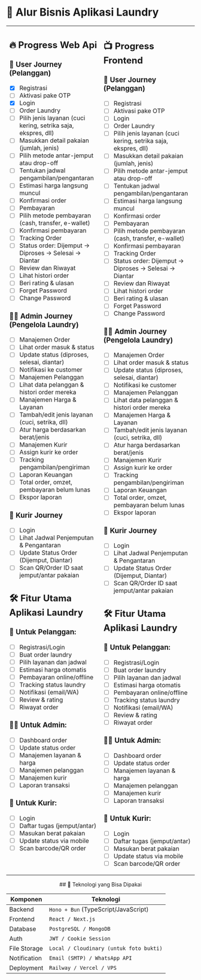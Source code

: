 # 🧠 Alur Bisnis Aplikasi Laundry
<table>
<tr>
<td style="vertical-align:top; width: 50%">

## 🔥 Progress Web Api

### 👤 User Journey (Pelanggan)
- [x] Registrasi  
- [ ] Aktivasi pake OTP  
- [x] Login  
- [ ] Order Laundry  
- [ ] Pilih jenis layanan (cuci kering, setrika saja, ekspres, dll)  
- [ ] Masukkan detail pakaian (jumlah, jenis)  
- [ ] Pilih metode antar-jemput atau drop-off  
- [ ] Tentukan jadwal pengambilan/pengantaran  
- [ ] Estimasi harga langsung muncul  
- [ ] Konfirmasi order  
- [ ] Pembayaran  
- [ ] Pilih metode pembayaran (cash, transfer, e-wallet)  
- [ ] Konfirmasi pembayaran  
- [ ] Tracking Order  
- [ ] Status order: Dijemput → Diproses → Selesai → Diantar  
- [ ] Review dan Riwayat  
- [ ] Lihat histori order  
- [ ] Beri rating & ulasan  
- [ ] Forget Password  
- [ ] Change Password  

### 🧑‍💼 Admin Journey (Pengelola Laundry)
- [ ] Manajemen Order  
- [ ] Lihat order masuk & status  
- [ ] Update status (diproses, selesai, diantar)  
- [ ] Notifikasi ke customer  
- [ ] Manajemen Pelanggan  
- [ ] Lihat data pelanggan & histori order mereka  
- [ ] Manajemen Harga & Layanan  
- [ ] Tambah/edit jenis layanan (cuci, setrika, dll)  
- [ ] Atur harga berdasarkan berat/jenis  
- [ ] Manajemen Kurir  
- [ ] Assign kurir ke order  
- [ ] Tracking pengambilan/pengiriman  
- [ ] Laporan Keuangan  
- [ ] Total order, omzet, pembayaran belum lunas  
- [ ] Ekspor laporan  

### 🚚 Kurir Journey
- [ ] Login  
- [ ] Lihat Jadwal Penjemputan & Pengantaran  
- [ ] Update Status Order (Dijemput, Diantar)  
- [ ] Scan QR/Order ID saat jemput/antar pakaian  

## 🛠️ Fitur Utama Aplikasi Laundry

### 👤 Untuk Pelanggan:
- [ ] Registrasi/Login  
- [ ] Buat order laundry  
- [ ] Pilih layanan dan jadwal  
- [ ] Estimasi harga otomatis  
- [ ] Pembayaran online/offline  
- [ ] Tracking status laundry  
- [ ] Notifikasi (email/WA)  
- [ ] Review & rating  
- [ ] Riwayat order  

### 🧑‍💼 Untuk Admin:
- [ ] Dashboard order  
- [ ] Update status order  
- [ ] Manajemen layanan & harga  
- [ ] Manajemen pelanggan  
- [ ] Manajemen kurir  
- [ ] Laporan transaksi  

### 🚚 Untuk Kurir:
- [ ] Login  
- [ ] Daftar tugas (jemput/antar)  
- [ ] Masukan berat pakaian  
- [ ] Update status via mobile  
- [ ] Scan barcode/QR order  

</td>
<td style="vertical-align:top; width: 50%">

## 📺 Progress Frontend

### 👤 User Journey (Pelanggan)
- [ ] Registrasi  
- [ ] Aktivasi pake OTP  
- [ ] Login  
- [ ] Order Laundry  
- [ ] Pilih jenis layanan (cuci kering, setrika saja, ekspres, dll)  
- [ ] Masukkan detail pakaian (jumlah, jenis)  
- [ ] Pilih metode antar-jemput atau drop-off  
- [ ] Tentukan jadwal pengambilan/pengantaran  
- [ ] Estimasi harga langsung muncul  
- [ ] Konfirmasi order  
- [ ] Pembayaran  
- [ ] Pilih metode pembayaran (cash, transfer, e-wallet)  
- [ ] Konfirmasi pembayaran  
- [ ] Tracking Order  
- [ ] Status order: Dijemput → Diproses → Selesai → Diantar  
- [ ] Review dan Riwayat  
- [ ] Lihat histori order  
- [ ] Beri rating & ulasan  
- [ ] Forget Password  
- [ ] Change Password  

### 🧑‍💼 Admin Journey (Pengelola Laundry)
- [ ] Manajemen Order  
- [ ] Lihat order masuk & status  
- [ ] Update status (diproses, selesai, diantar)  
- [ ] Notifikasi ke customer  
- [ ] Manajemen Pelanggan  
- [ ] Lihat data pelanggan & histori order mereka  
- [ ] Manajemen Harga & Layanan  
- [ ] Tambah/edit jenis layanan (cuci, setrika, dll)  
- [ ] Atur harga berdasarkan berat/jenis  
- [ ] Manajemen Kurir  
- [ ] Assign kurir ke order  
- [ ] Tracking pengambilan/pengiriman  
- [ ] Laporan Keuangan  
- [ ] Total order, omzet, pembayaran belum lunas  
- [ ] Ekspor laporan  

### 🚚 Kurir Journey
- [ ] Login  
- [ ] Lihat Jadwal Penjemputan & Pengantaran  
- [ ] Update Status Order (Dijemput, Diantar)  
- [ ] Scan QR/Order ID saat jemput/antar pakaian  

## 🛠️ Fitur Utama Aplikasi Laundry

### 👤 Untuk Pelanggan:
- [ ] Registrasi/Login  
- [ ] Buat order laundry  
- [ ] Pilih layanan dan jadwal  
- [ ] Estimasi harga otomatis  
- [ ] Pembayaran online/offline  
- [ ] Tracking status laundry  
- [ ] Notifikasi (email/WA)  
- [ ] Review & rating  
- [ ] Riwayat order  

### 🧑‍💼 Untuk Admin:
- [ ] Dashboard order  
- [ ] Update status order  
- [ ] Manajemen layanan & harga  
- [ ] Manajemen pelanggan  
- [ ] Manajemen kurir  
- [ ] Laporan transaksi  

### 🚚 Untuk Kurir:
- [ ] Login  
- [ ] Daftar tugas (jemput/antar)  
- [ ] Masukan berat pakaian  
- [ ] Update status via mobile  
- [ ] Scan barcode/QR order  

</td>
</tr>
</table>

<center>
  ## 🔧 Teknologi yang Bisa Dipakai

| Komponen       | Teknologi                                 |
|----------------|--------------------------------------------|
| Backend        | `Hono + Bun` (TypeScript/JavaScript)       |
| Frontend       | `React / Next.js`                          |
| Database       | `PostgreSQL / MongoDB`                     |
| Auth           | `JWT / Cookie Session`                     |
| File Storage   | `Local / Cloudinary (untuk foto bukti)`    |
| Notification   | `Email (SMTP) / WhatsApp API`              |
| Deployment     | `Railway / Vercel / VPS`                   |
</center>
